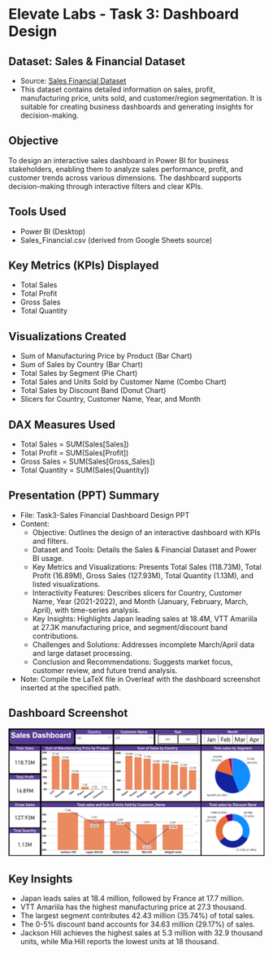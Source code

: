 # Elevate Labs - Task 3: Dashboard Design

## Dataset: Sales & Financial Dataset
- Source: [Sales Financial Dataset](https://docs.google.com/spreadsheets/d/1to3LFd9oPVt--ruuxmVcOGLnDpuGS16-/edit?gid=437804108#gid=437804108)
- This dataset contains detailed information on sales, profit, manufacturing price, units sold, and customer/region segmentation. It is suitable for creating business dashboards and generating insights for decision-making.

## Objective
To design an interactive sales dashboard in Power BI for business stakeholders, enabling them to analyze sales performance, profit, and customer trends across various dimensions. The dashboard supports decision-making through interactive filters and clear KPIs.

## Tools Used
- Power BI (Desktop)
- Sales_Financial.csv (derived from Google Sheets source)

## Key Metrics (KPIs) Displayed
- Total Sales
- Total Profit
- Gross Sales
- Total Quantity

## Visualizations Created
- Sum of Manufacturing Price by Product (Bar Chart)
- Sum of Sales by Country (Bar Chart)
- Total Sales by Segment (Pie Chart)
- Total Sales and Units Sold by Customer Name (Combo Chart)
- Total Sales by Discount Band (Donut Chart)
- Slicers for Country, Customer Name, Year, and Month

## DAX Measures Used
- Total Sales = SUM(Sales[Sales])
- Total Profit = SUM(Sales[Profit])
- Gross Sales = SUM(Sales[Gross_Sales])
- Total Quantity = SUM(Sales[Quantity])

## Presentation (PPT) Summary
- File: Task3-Sales Financial Dashboard Design PPT
- Content:
  - Objective: Outlines the design of an interactive dashboard with KPIs and filters.
  - Dataset and Tools: Details the Sales & Financial Dataset and Power BI usage.
  - Key Metrics and Visualizations: Presents Total Sales (118.73M), Total Profit (16.89M), Gross Sales (127.93M), Total Quantity (1.13M), and listed visualizations.
  - Interactivity Features: Describes slicers for Country, Customer Name, Year (2021-2022), and Month (January, February, March, April), with time-series analysis.
  - Key Insights: Highlights Japan leading sales at 18.4M, VTT Amariila at 27.3K manufacturing price, and segment/discount band contributions.
  - Challenges and Solutions: Addresses incomplete March/April data and large dataset processing.
  - Conclusion and Recommendations: Suggests market focus, customer review, and future trend analysis.
- Note: Compile the LaTeX file in Overleaf with the dashboard screenshot inserted at the specified path.

## Dashboard Screenshot
![Sales Financial Dashboard](https://github.com/Bagiliabdulrahman/Elevate-Labs---Task-3-Dashboard-Design/blob/main/Screenshot%202025-08-08.png)
## Key Insights
- Japan leads sales at 18.4 million, followed by France at 17.7 million.
- VTT Amariila has the highest manufacturing price at 27.3 thousand.
- The largest segment contributes 42.43 million (35.74%) of total sales.
- The 0-5% discount band accounts for 34.63 million (29.17%) of sales.
- Jackson Hill achieves the highest sales at 5.3 million with 32.9 thousand units, while Mia Hill reports the lowest units at 18 thousand.
